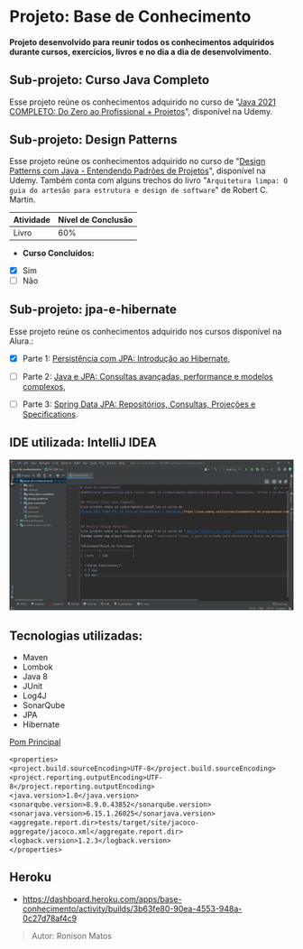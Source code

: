 # Projeto: Base de Conhecimento
#### Projeto desenvolvido para reunir todos os conhecimentos adquiridos durante cursos, exercícios, livros e no dia a dia de desenvolvimento.

## Sub-projeto: Curso Java Completo
Esse projeto reúne os conhecimentos adquirido no curso de
"[Java 2021 COMPLETO: Do Zero ao Profissional + Projetos](https://www.udemy.com/course/fundamentos-de-programacao-com-java/)", disponível na Udemy.


## Sub-projeto: Design Patterns
Esse projeto reúne os conhecimentos adquirido no curso de "[Design Patterns com Java - Entendendo Padrões de Projetos](https://www.udemy.com/course/curso-design-patterns-java/)", disponível na Udemy.
Também conta com alguns trechos do livro "`Arquitetura limpa: O guia do artesão para estrutura e design de software`" de Robert C. Martin.

|Atividade|Nível de Conclusão|
|---------|------------------|
| Livro   | 60%              |

- **Curso Concluídos:**
- [x] Sim
- [ ] Não
## Sub-projeto: jpa-e-hibernate
Esse projeto reúne os conhecimentos adquirido nos cursos disponível na Alura.:
- [x] Parte 1: [Persistência com JPA: Introdução ao Hibernate](https://cursos.alura.com.br/course/persistencia-jpa-introducao-hibernate),
- [ ] Parte 2: [Java e JPA: Consultas avançadas, performance e modelos complexos](https://cursos.alura.com.br/course/java-jpa-consultas-avancadas-performance-modelos-complexos),
- [ ] Parte 3: [Spring Data JPA: Repositórios, Consultas, Projeções e Specifications](https://cursos.alura.com.br/course/spring-data-jpa).


## IDE utilizada: IntelliJ IDEA
![](src/main/resources/IDE-IntelliJ.png)

## Tecnologias utilizadas:
 - Maven
 - Lombok
 - Java 8
 - JUnit
 - Log4J
 - SonarQube
 - JPA
 - Hibernate

[Pom Principal](pom.xml)

```
<properties>
<project.build.sourceEncoding>UTF-8</project.build.sourceEncoding>
<project.reporting.outputEncoding>UTF-8</project.reporting.outputEncoding>
<java.version>1.8</java.version>
<sonarqube.version>8.9.0.43852</sonarqube.version>
<sonarjava.version>6.15.1.26025</sonarjava.version>
<aggregate.report.dir>tests/target/site/jacoco-aggregate/jacoco.xml</aggregate.report.dir>
<logback.version>1.2.3</logback.version>
</properties>
```

## Heroku
- https://dashboard.heroku.com/apps/base-conhecimento/activity/builds/3b63fe80-90ea-4553-948a-0c27d78af4c9

> Autor: Ronison Matos
